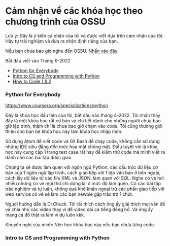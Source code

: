 # Cảm nhận về các khóa học theo chương trình của OSSU
Lưu ý: Đây là ý kiến cá nhân của tôi và được viết dựa trên cảm nhận của tôi. Hãy tự trải nghiệm và đưa ra nhận định riêng của bạn.

Nếu bạn chưa bao giờ nghe đến OSSU. [Nhấn vào đây](https://github.com/ossu/computer-science/).

Bắt đầu viết vào Tháng 9-2022

- [Python for Everybody](#py4e)
- [Intro to CS and Programming with Python](#mit6001x)
- [How to Code 1 & 2](#how-to-code)

### <a name="py4e"></a> Python for Everybody

https://www.coursera.org/specializations/python

Đây là khóa học đầu tiên của tôi, bắt đầu vào tháng 4-2022. Tôi nhận thấy đây là một khóa học rất cơ bản và chi tiết dành cho những người chưa bao giờ lập trình, thậm chí là chưa bao giờ chạm vào code. Tôi cũng thường giới thiệu cho bạn bè khóa học này làm khóa học nhập môn.

Sử dụng Atom để viết code và Git Bash để chạy code, không cần sử dụng những IDE siêu đẳng đến mức hoa mắt chóng mặt. Điều tuyệt vời là khóa học này cung cấp 1 trang test case rất hay để kiểm thử code mà mình viết ra dành cho các bài tập được giao.

Chúng ta sẽ được làm quen với ngôn ngữ Python, các cấu trúc dữ liệu cơ bản của 1 ngôn ngữ lập trình, cách giao tiếp với 1 tệp văn bản ở bên ngoài, cách lấy dữ liệu từ các file XML và JSON, làm quen với SQL. Nghe có vẻ hơi nhiều nhưng có vẻ mọi thứ chỉ dừng lại ở mức độ làm quen. Có các bài tập trắc nghiệm và tự luận, không quá khó khăn ngoại trừ các phần giao tiếp với web service có vẻ sẽ làm các bạn newbie gặp trắc trở 1 chút.

Người hướng dẫn là Dr.Chuck. Tôi rất thích cách ông ấy giải thích mọi vấn đề và chia nhỏ các video thay vì để video dài cả tiếng đồng hồ. Và ông ấy mang cả đồ thật ra làm ví dụ luôn kkk.

Khuyến nghị của mình: Nên học khóa học này nếu bạn chưa từng code. 

### <a name="mit6001x"></a> Intro to CS and Programming with Python

